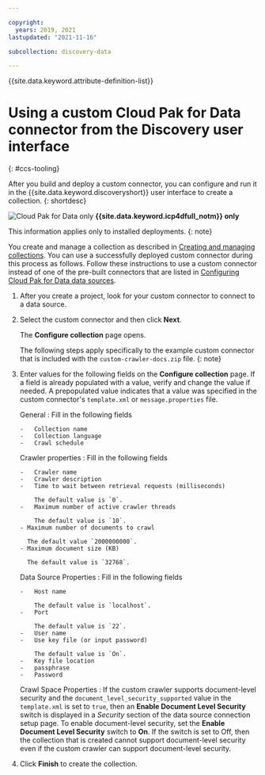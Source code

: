 ```yaml
---

copyright:
  years: 2019, 2021
lastupdated: "2021-11-16"

subcollection: discovery-data

---
```


{{site.data.keyword.attribute-definition-list}}

# Using a custom Cloud Pak for Data connector from the Discovery user interface
{: #ccs-tooling}

After you build and deploy a custom connector, you can configure and run it in the {{site.data.keyword.discoveryshort}} user interface to create a collection.
{: shortdesc}

![Cloud Pak for Data only](images/desktop.png) **{{site.data.keyword.icp4dfull_notm}} only**

This information applies only to installed deployments.
{: note}

You create and manage a collection as described in [Creating and managing collections](/docs/discovery-data?topic=discovery-data-collections). You can use a successfully deployed custom connector during this process as follows. Follow these instructions to use a custom connector instead of one of the pre-built connectors that are listed in [Configuring Cloud Pak for Data data sources](/docs/discovery-data?topic=discovery-data-collection-types).

1.  After you create a project, look for your custom connector to connect to a data source.
1.  Select the custom connector and then click **Next**.

    The **Configure collection** page opens.

    The following steps apply specifically to the example custom connector that is included with the `custom-crawler-docs.zip` file.
    {: note}

1.  Enter values for the following fields on the **Configure collection** page. If a field is already populated with a value, verify and change the value if needed. A prepopulated value indicates that a value was specified in the custom connector's `template.xml` or `message.properties` file.

    General
    :   Fill in the following fields

        -   Collection name
        -   Collection language
        -   Crawl schedule

    Crawler properties
    :   Fill in the following fields

        -   Crawler name
        -   Crawler description
        -   Time to wait between retrieval requests (milliseconds)

            The default value is `0`.
        -   Maximum number of active crawler threads

            The default value is `10`.
        - Maximum number of documents to crawl 

          The default value `2000000000`.
        - Maximum document size (KB)
      
          The default value is `32768`.

    Data Source Properties
    :   Fill in the following fields

        -   Host name
      
            The default value is `localhost`.
        -   Port
      
            The default value is `22`.
        -   User name
        -   Use key file (or input password)
      
            The default value is `On`.
        -   Key file location
        -   passphrase
        -   Password

    Crawl Space Properties
    :   If the custom crawler supports document-level security and the `document_level_security_supported` value in the `template.xml` is set to `true`, then an **Enable Document Level Security** switch is displayed in a *Security* section of the data source connection setup page. To enable document-level security, set the **Enable Document Level Security** switch to **On**. If the switch is set to Off, then the collection that is created cannot support document-level security even if the custom crawler can support document-level security.

1.  Click **Finish** to create the collection.
